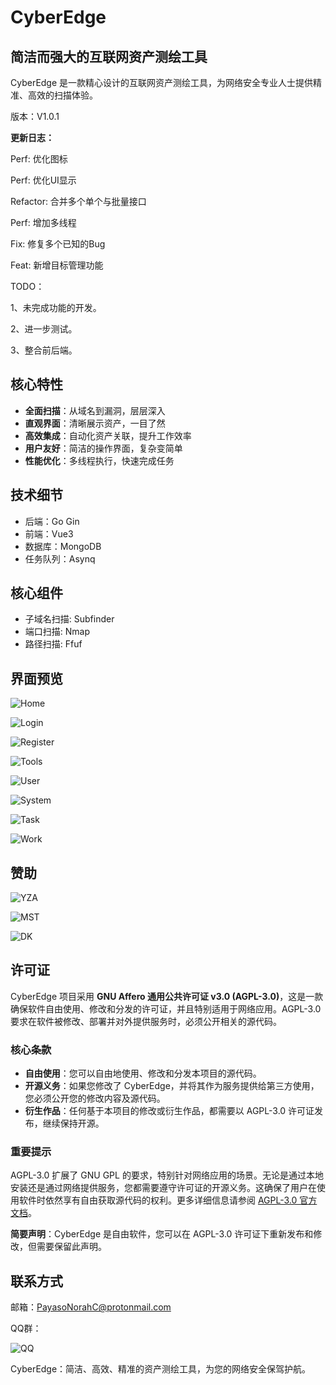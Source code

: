 # CyberEdge

## 简洁而强大的互联网资产测绘工具

CyberEdge 是一款精心设计的互联网资产测绘工具，为网络安全专业人士提供精准、高效的扫描体验。

版本：V1.0.1

**更新日志：**

Perf: 优化图标

Perf: 优化UI显示

Refactor: 合并多个单个与批量接口

Perf: 增加多线程

Fix: 修复多个已知的Bug

Feat: 新增目标管理功能

TODO：

1、未完成功能的开发。

2、进一步测试。

3、整合前后端。

## 核心特性

- **全面扫描**：从域名到漏洞，层层深入
- **直观界面**：清晰展示资产，一目了然
- **高效集成**：自动化资产关联，提升工作效率
- **用户友好**：简洁的操作界面，复杂变简单
- **性能优化**：多线程执行，快速完成任务

## 技术细节

- 后端：Go Gin
- 前端：Vue3
- 数据库：MongoDB
- 任务队列：Asynq

## 核心组件

- 子域名扫描: Subfinder
- 端口扫描: Nmap
- 路径扫描: Ffuf

## 界面预览

![Home](https://raw.githubusercontent.com/ZacharyZcR/CyberEdge/main/image/Home.png)

![Login](https://raw.githubusercontent.com/ZacharyZcR/CyberEdge/main/image/Login.png)

![Register](https://raw.githubusercontent.com/ZacharyZcR/CyberEdge/main/image/Register.png)

![Tools](https://raw.githubusercontent.com/ZacharyZcR/CyberEdge/main/image/Tools.png)

![User](https://raw.githubusercontent.com/ZacharyZcR/CyberEdge/main/image/User.png)

![System](https://raw.githubusercontent.com/ZacharyZcR/CyberEdge/main/image/System.png)

![Task](https://raw.githubusercontent.com/ZacharyZcR/CyberEdge/main/image/Task.png)

![Work](https://raw.githubusercontent.com/ZacharyZcR/CyberEdge/main/image/Work.png)

## 赞助

![YZA](https://raw.githubusercontent.com/ZacharyZcR/CyberEdge/main/image/YZA.png)

![MST](https://raw.githubusercontent.com/ZacharyZcR/CyberEdge/main/image/MST.png)

![DK](https://raw.githubusercontent.com/ZacharyZcR/CyberEdge/main/image/DK.png)

## 许可证

CyberEdge 项目采用 **GNU Affero 通用公共许可证 v3.0 (AGPL-3.0)**，这是一款确保软件自由使用、修改和分发的许可证，并且特别适用于网络应用。AGPL-3.0 要求在软件被修改、部署并对外提供服务时，必须公开相关的源代码。

### 核心条款

- **自由使用**：您可以自由地使用、修改和分发本项目的源代码。
- **开源义务**：如果您修改了 CyberEdge，并将其作为服务提供给第三方使用，您必须公开您的修改内容及源代码。
- **衍生作品**：任何基于本项目的修改或衍生作品，都需要以 AGPL-3.0 许可证发布，继续保持开源。

### 重要提示

AGPL-3.0 扩展了 GNU GPL 的要求，特别针对网络应用的场景。无论是通过本地安装还是通过网络提供服务，您都需要遵守许可证的开源义务。这确保了用户在使用软件时依然享有自由获取源代码的权利。更多详细信息请参阅 [AGPL-3.0 官方文档](https://www.gnu.org/licenses/agpl-3.0.html)。 

**简要声明**：CyberEdge 是自由软件，您可以在 AGPL-3.0 许可证下重新发布和修改，但需要保留此声明。

## 联系方式

邮箱：PayasoNorahC@protonmail.com

QQ群：

![QQ](https://raw.githubusercontent.com/ZacharyZcR/CyberEdge/main/image/QQ.jpg)

CyberEdge：简洁、高效、精准的资产测绘工具，为您的网络安全保驾护航。